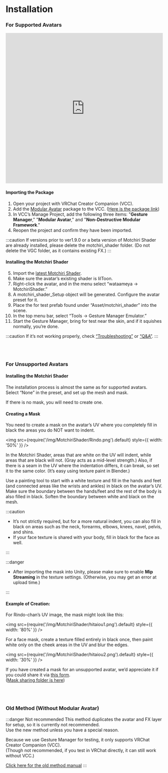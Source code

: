 
# Installation

### For Supported Avatars

<iframe width="100%" height="480" src="https://www.youtube.com/embed/BnpupxYl1XA?si=242cx5mi2yY1-sgL" title="YouTube video player" frameBorder="0" allow="accelerometer; autoplay; clipboard-write; encrypted-media; gyroscope; picture-in-picture; web-share" allowFullScreen></iframe>

#### Importing the Package

1. Open your project with VRChat Creator Companion (VCC).
2. Add the [Modular Avatar](https://modular-avatar.nadena.dev/ja/) package to the VCC. ([Here is the package link](vcc://vpm/addRepo?url=https://vpm.nadena.dev/vpm.json))
3. In VCC’s Manage Project, add the following three items: "**Gesture Manager**," "**Modular Avatar**," and "**Non-Destructive Modular Framework**."
4. Reopen the project and confirm they have been imported.

:::caution
If versions prior to ver1.9.0 or a beta version of Motchiri Shader are already installed, please delete the motchiri_shader folder. (Do not delete the VGC folder, as it contains existing FX.)
:::

#### Installing the Motchiri Shader

5. Import the [latest Motchiri Shader](https://wataame89.booth.pm/items/4108136).
6. Make sure the avatar’s existing shader is lilToon.
7. Right-click the avatar, and in the menu select “wataameya → MotchiriShader.”
8. A motchiri_shader_Setup object will be generated. Configure the avatar preset for it.
9. Place the for test prefab found under “Asset/motchiri_shader” into the scene.
10. In the top menu bar, select “Tools → Gesture Manager Emulator.”
11. Start the Gesture Manager, bring for test near the skin, and if it squishes normally, you’re done.

:::caution
If it’s not working properly, check [“Troubleshooting”](https://wataame89.github.io/documents-wataameya/motchiriShader/howtouse/addition) or [“Q&A”](https://wataame89.github.io/documents-wataameya/motchiriShader/qa).
:::

<br/>
<br/>

### For Unsupported Avatars

<!-- <iframe width="100%" height="480" src="https://www.youtube.com/embed/BYJZBUt0f_w?si=W9nI2fAhSIp5ubg8" title="YouTube video player" frameBorder="0" allow="accelerometer; autoplay; clipboard-write; encrypted-media; gyroscope; picture-in-picture; web-share" allowFullScreen></iframe> -->

#### Installing the Motchiri Shader

The installation process is almost the same as for supported avatars.  
Select “None” in the preset, and set up the mesh and mask.

If there is no mask, you will need to create one.

#### Creating a Mask

You need to create a mask on the avatar’s UV where you completely fill in black the areas you do NOT want to indent.

<img
src={require('/img/MotchiriShader/Rindo.png').default}
style={{ width: '50%' }}
/>

In the Motchiri Shader, areas that are white on the UV will indent, while areas that are black will not. (Gray acts as a mid-level strength.) Also, if there is a seam in the UV where the indentation differs, it can break, so set it to the same color. (It’s easy using texture paint in Blender.)

Use a painting tool to start with a white texture and fill in the hands and feet (and connected areas like the wrists and ankles) in black on the avatar’s UV. Make sure the boundary between the hands/feet and the rest of the body is also filled in black. Soften the boundary between white and black on the mesh.

:::caution

- It’s not strictly required, but for a more natural indent, you can also fill in black on areas such as the neck, forearms, elbows, knees, navel, pelvis, and shins.
- If your face texture is shared with your body, fill in black for the face as well.

:::

:::danger

- After importing the mask into Unity, please make sure to enable **Mip Streaming** in the texture settings. (Otherwise, you may get an error at upload time.)

:::

#### Example of Creation:

For Rindo-chan’s UV image, the mask might look like this:

<img
src={require('/img/MotchiriShader/hitaiou1.png').default}
style={{ width: '80%' }}
/>

For a face mask, create a texture filled entirely in black once, then paint white only on the cheek areas in the UV and blur the edges.

<img
src={require('/img/MotchiriShader/hitaiou2.png').default}
style={{ width: '30%' }}
/>

If you have created a mask for an unsupported avatar, we’d appreciate it if you could share it via [this form](https://forms.gle/KLTTSqsE4qs8uvfN8).  
([Mask sharing folder is here](https://drive.google.com/drive/folders/1stqqIn21kCK0fb2n-9iuPANs1vyrfCKaCaRX-rHcl3V3LFspC_EzBBgI0mktw_Ot9TtHXLb9?usp=sharing))

<br/>
<br/>

### Old Method (Without Modular Avatar)

:::danger Not recommended
This method duplicates the avatar and FX layer for setup, so it is currently not recommended.  
Use the new method unless you have a special reason.

Because we use Gesture Manager for testing, it only supports VRChat Creator Companion (VCC).  
(Though not recommended, if you test in VRChat directly, it can still work without VCC.)

[Click here for the old method manual](https://docs.google.com/document/d/12P_FFVJuNOV73QjRfC3pZ4aRZqmnqr281_yjS4hq_uY/edit?usp=share_link)
:::

